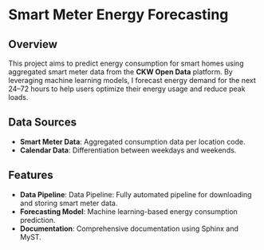 # Smart Meter Energy Forecasting

## Overview
This project aims to predict energy consumption for smart homes using aggregated smart meter data from the **CKW Open Data** platform. By leveraging machine learning models, I forecast energy demand for the next 24–72 hours to help users optimize their energy usage and reduce peak loads.

## Data Sources
- **Smart Meter Data**: Aggregated consumption data per location code.
- **Calendar Data**: Differentiation between weekdays and weekends.

## Features
- **Data Pipeline**: Data Pipeline: Fully automated pipeline for downloading and storing smart meter data.
- **Forecasting Model**: Machine learning-based energy consumption prediction.
- **Documentation**: Comprehensive documentation using Sphinx and MyST.
